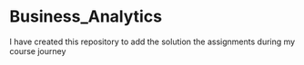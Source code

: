 # Business_Analytics
I have created this repository to add the solution the assignments during my course journey

